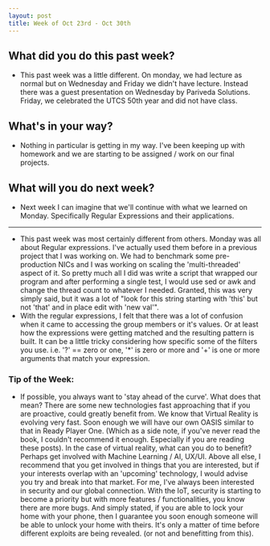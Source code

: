 ```yaml
---
layout: post
title: Week of Oct 23rd - Oct 30th 
---
```


## What did you do this past week?

 - This past week was a little different. On monday, we had lecture as normal but on Wednesday and Friday we didn't have lecture. Instead there was a guest presentation on Wednesday by Pariveda Solutions. Friday, we celebrated the UTCS 50th year and did not have class. 

## What's in your way?

 - Nothing in particular is getting in my way. I've been keeping up with homework and we are starting to be assigned / work on our final projects.  

## What will you do next week?

 - Next week I can imagine that we'll continue with what we learned on Monday. Specifically Regular Expressions and their applications. 

---

 - This past week was most certainly different from others. Monday was all about Regular expressions. I've actually used them before in a previous project that I was working on. We had to benchmark some pre-production NICs and I was working on scaling the 'multi-threaded' aspect of it. So pretty much all I did was write a script that wrapped our program and after performing a single test, I would use sed or awk and change the thread count to whatever I needed. Granted, this was very simply said, but it was a lot of "look for this string starting with 'this' but not 'that' and in place edit with 'new val'".
 - With the regular expressions, I felt that there was a lot of confusion when it came to accessing the group members or it's values. Or at least how the expressions were getting matched and the resulting pattern is built. It can be a little tricky considering how specific some of the filters you use. i.e. '?' == zero or one, '*' is zero or more and '+' is one or more arguments that match your expression. 

### Tip of the Week:

 - If possible, you always want to 'stay ahead of the curve'. What does that mean? There are some new technologies fast approaching that if you are proactive, could greatly benefit from. We know that Virtual Reality is evolving very fast. Soon enough we will have our own OASIS similar to that in Ready Player One. (Which as a side note, if you've never read the book, I couldn't recommend it enough. Especially if you are reading these posts). In the case of virtual reality, what can you do to benefit? Perhaps get involved with Machine Learning / AI, UX/UI. Above all else, I recommend that you get involved in things that you are interested, but if your interests overlap with an 'upcoming' technology, I would advise you try and break into that market. For me, I've always been interested in security and our global connection. With the IoT, security is starting to become a priority but with more features / functionalities, you know there are more bugs. And simply stated, if you are able to lock your home with your phone, then I guarantee you soon enough someone will be able to unlock your home with theirs. It's only a matter of time before different exploits are being revealed. (or not and benefitting from this). 

